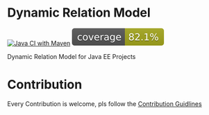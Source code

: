 # Dynamic Relation Model

[![Java CI with Maven](https://github.com/Mom0aut/DynamicRelations/actions/workflows/maven.yml/badge.svg)](https://github.com/Mom0aut/DynamicRelations/actions/workflows/maven.yml) [![Coverage](.github/badges/jacoco.svg)](https://github.com/Mom0aut/DynamicRelations/actions/workflows/maven.yml)


Dynamic Relation Model for Java EE Projects

# Contribution

Every Contribution is welcome, pls follow the [Contribution Guidlines](https://github.com/Mom0aut/DynamicRelations/blob/master/Contributing.md)
